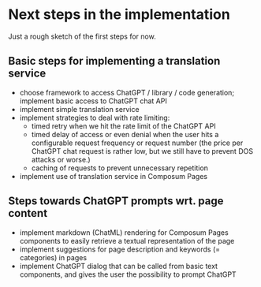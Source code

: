 # Next steps in the implementation

Just a rough sketch of the first steps for now.

## Basic steps for implementing a translation service

- choose framework to access ChatGPT / library / code generation; implement basic access to ChatGPT chat API
- implement simple translation service
- implement strategies to deal with rate limiting:
    - timed retry when we hit the rate limit of the ChatGPT API
    - timed delay of access or even denial when the user hits a configurable request frequency or request number (the
      price per ChatGPT chat request is rather low, but we still have to prevent DOS attacks or worse.)
    - caching of requests to prevent unnecessary repetition
- implement use of translation service in Composum Pages

## Steps towards ChatGPT prompts wrt. page content

- implement markdown (ChatML) rendering for Composum Pages components to easily retrieve a textual representation of
  the page
- implement suggestions for page description and keywords (= categories) in pages
- implement ChatGPT dialog that can be called from basic text components, and gives the user the possibility to
  prompt ChatGPT
